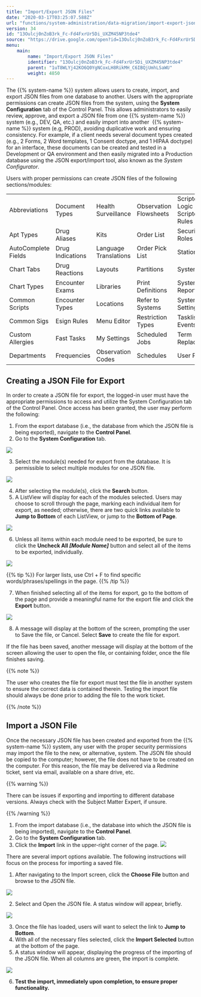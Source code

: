 ```yaml
---
title: "Import/Export JSON Files"
date: "2020-03-17T03:25:07.588Z"
url: "functions/system-administration/data-migration/import-export-json-files.html"
version: 34
id: "13Oulcj0nZoB3rk_Fc-Fd4FxrUr5Di_UXZM45NP3tde4"
source: "https://drive.google.com/open?id=13Oulcj0nZoB3rk_Fc-Fd4FxrUr5Di_UXZM45NP3tde4"
menu:
    main:
        name: "Import/Export JSON Files"
        identifier: "13Oulcj0nZoB3rk_Fc-Fd4FxrUr5Di_UXZM45NP3tde4"
        parent: "1uT8WLYj42KO6Q0YgNCoxLH8RikMH_C6IBQjUmhLSaWU"
        weight: 4850
---
```

The {{% system-name %}} system allows users to create, import, and export JSON files from one database to another. Users with the appropriate permissions can create JSON files from the system, using the **System Configuration** tab of the Control Panel. This allows administrators to easily review, approve, and export a JSON file from one {{% system-name %}} system (e.g., DEV, QA, etc.) and easily import into another  {{% system-name %}} system (e.g, PROD), avoiding duplicative work and ensuring consistency. For example, if a client needs several document types created (e.g., 2 Forms, 2 Word templates, 1 Consent doctype, and 1 HIPAA doctype) for an interface, these documents can be created and tested in a Development or QA environment and then easily migrated into a Production database using the JSON export/import tool, also known as the *System Configurator*.

Users with proper permissions can create JSON files of the following sections/modules:

<table>
  <tr>
    <td>Abbreviations</td>
    <td>Document Types</td>
    <td>Health Surveillance</td>
    <td>Observation Flowsheets</td>
    <td>Scripted Logic & Scripted Rules</td>
  </tr>
  <tr>
    <td>Apt Types</td>
    <td>Drug Aliases</td>
    <td>Kits</td>
    <td>Order List</td>
    <td>Security Roles</td>
  </tr>
  <tr>
    <td>AutoComplete Fields</td>
    <td>Drug Indications</td>
    <td>Language Translations</td>
    <td>Order Pick List</td>
    <td>Stations</td>
  </tr>
  <tr>
    <td>Chart Tabs</td>
    <td>Drug Reactions</td>
    <td>Layouts</td>
    <td>Partitions</td>
    <td>System Files</td>
  </tr>
  <tr>
    <td>Chart Types</td>
    <td>Encounter Exams</td>
    <td>Libraries</td>
    <td>Print Definitions</td>
    <td>System Reports</td>
  </tr>
  <tr>
    <td>Common Scripts</td>
    <td>Encounter Types</td>
    <td>Locations</td>
    <td>Refer to Systems</td>
    <td>System Settings</td>
  </tr>
  <tr>
    <td>Common Sigs</td>
    <td>Esign Rules</td>
    <td>Menu Editor</td>
    <td>Restriction Types</td>
    <td>Tasklist Events</td>
  </tr>
  <tr>
    <td>Custom Allergies</td>
    <td>Fast Tasks</td>
    <td>My Settings</td>
    <td>Scheduled Jobs</td>
    <td>Term Replacement</td>
  </tr>
  <tr>
    <td>Departments</td>
    <td>Frequencies</td>
    <td>Observation Codes</td>
    <td>Schedules</td>
    <td>User Portlets</td>
  </tr>
</table>

## Creating a JSON File for Export

In order to create a JSON file for export, the logged-in user must have the appropriate permissions to access and utilize the System Configuration tab of the Control Panel. Once access has been granted, the user may perform the following:

1. From the export database (i.e., the database from which the JSON file is being exported), navigate to the <strong>Control Panel</strong>.
2. Go to the <strong>System Configuration</strong> tab.



![](import-export-json-files.images/image1.png)



3. Select the module(s) needed for export from the database. It is permissible to select multiple modules for one JSON file.



![](import-export-json-files.images/image2.png)



4. After selecting the module(s), click the <strong>Search</strong> button.
5. A ListView will display for each of the modules selected. Users may choose to scroll through the page, marking each individual item for export, as needed; otherwise, there are two quick links available to <strong>Jump to Bottom</strong> of each ListView, or jump to the <strong>Bottom of Page</strong>.



![](import-export-json-files.images/image3.png)



6. Unless all items within each module need to be exported, be sure to click the <strong>Uncheck All </strong><strong><em>[Module Name]</em></strong><em> </em>button and select all of the items to be exported, individually.



![](import-export-json-files.images/image4.png)  

{{% tip %}} For larger lists, use Ctrl + F to find specific words/phrases/spellings in the page. {{% /tip %}}


7. When finished selecting all of the items for export, go to the bottom of the page and provide a meaningful name for the export file and click the <strong>Export</strong> button.



![](import-export-json-files.images/image5.png)



8. A message will display at the bottom of the screen, prompting the user to Save the file, or Cancel. Select <strong>Save</strong> to create the file for export. 



If the file has been saved, another message will display at the bottom of the screen allowing the user to open the file, or containing folder, once the file finishes saving.



{{% note %}}

The user who creates the file for export must test the file in another system to ensure the correct data is contained therein. Testing the import file should always be done prior to adding the file to the work ticket.

{{% /note %}}


## Import a JSON File

Once the necessary JSON file has been created and exported from the {{% system-name %}} system, any user with the proper security permissions may import the file to the new, or alternative, system. The JSON file should be copied to the computer; however, the file does not have to be created on the computer. For this reason, the file may be delivered via a Redmine ticket, sent via email, available on a share drive, etc.

{{% warning %}}

There can be issues if exporting and importing to different database versions. Always check with the Subject Matter Expert, if unsure.

{{% /warning %}}


1. From the import database (i.e., the database into which the JSON file is being imported), navigate to the <strong>Control Panel</strong>.
2. Go to the <strong>System Configuration</strong> tab.
3. Click the <strong>Import</strong> link in the upper-right corner of the page.    ![](import-export-json-files.images/image6.png)

There are several import options available. The following instructions will focus on the process for importing a saved file.

1. After navigating to the Import screen, click the <strong>Choose File</strong> button and browse to the JSON file.



![](import-export-json-files.images/image7.png)



2. Select and Open the JSON file. A status window will appear, briefly.



![](import-export-json-files.images/image8.png)



3. Once the file has loaded, users will want to select the link to <strong>Jump to Bottom</strong>.
4. With all of the necessary files selected, click the <strong>Import Selected</strong> button at the bottom of the page.
5. A status window will appear, displaying the progress of the importing of the JSON file. When all columns are green, the import is complete.



![](import-export-json-files.images/image9.png)



6. <strong>Test the import, immediately upon completion, to ensure proper functionality.</strong>
